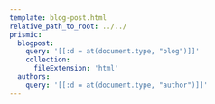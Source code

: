 ```yaml
---
template: blog-post.html
relative_path_to_root: ../../
prismic:
  blogpost:
    query: '[[:d = at(document.type, "blog")]]'
    collection:
      fileExtension: 'html'
  authors:
    query: '[[:d = at(document.type, "author")]]'
---
```

